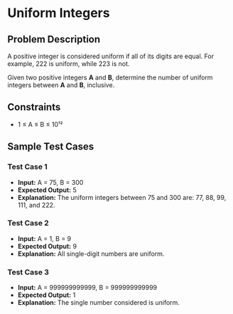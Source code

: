 # Uniform Integers

## Problem Description
A positive integer is considered uniform if all of its digits are equal. For example, 222 is uniform, while 223 is not.

Given two positive integers **A** and **B**, determine the number of uniform integers between **A** and **B**, inclusive.

## Constraints
- 1 ≤ A ≤ B ≤ 10¹²

## Sample Test Cases

### Test Case 1
- **Input:** A = 75, B = 300  
- **Expected Output:** 5  
- **Explanation:** The uniform integers between 75 and 300 are: 77, 88, 99, 111, and 222.

### Test Case 2
- **Input:** A = 1, B = 9  
- **Expected Output:** 9  
- **Explanation:** All single-digit numbers are uniform.

### Test Case 3
- **Input:** A = 999999999999, B = 999999999999  
- **Expected Output:** 1  
- **Explanation:** The single number considered is uniform.
